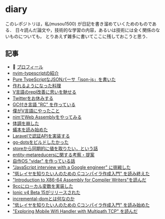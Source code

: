 # diary

このレポジトリは，私(musou1500) が日記を書き溜めていくためのものである．
日々読んだ論文や，技術的な学習の内容，あるいは技術には全く関係のないものについても，
とりあえず雑多に書いてここに残しておこうと思う．

## 記事

* :pushpin: [プロフィール](./profile.mkd)
* [nvim-typescriptの紹介](./2019-09-05-nvim-typescript.mkd)
* [Pure TypeScriptなJSONパーサ「json-js」を書いた](./2019-07-09-json-js.mkd)
* [作れるようになった料理](./2019-07-06-consines-i-can-make.mkd)
* [V言語のrepl改善に思いを馳せる](./2019-07-03-think-about-v-repl.mkd)
* [Twitterをお休みする](./2019-07-01-quit-twitter.mkd)
* [GC付き言語 "RC" を作っている](./2019-06-30-dev-rc.mkd)
* [僕がV言語にやったこと](./2019-06-26-my-contributions-to-vlang.mkd)
* [nimでWeb Assemblyをやってみる](./wasm-in-nim.mkd)
* [体調を崩した](./2019-06-got-sick.mkd)
* [蟻本を読み始めた](./bought-ant-book.mkd)
* [Laravelで認証APIを実装する](./building-auth-json-api-by-laravel.mkd)
* [go-dotsをビルドしたかった](./building-go-dots.mkd)
* [storeから同期的に値を取りたい，という話](./store-sync-way.mkd)
* [entity-metareducersに関する考察・提案](./memo-entity-metareducer.mkd)
* [自作OS "vidar" を作っている話](./started-making-home-made-os-vidar.mkd)
* ["JavaScript interview with a Google engineer" に挑戦した](./try-google-js-interview.mkd)
* [ "低レイヤを知りたい人のための Cコンパイラ作成入門" を読み終えた](./finished-reading-compilerbook.mkd)
* ["Introduction to X86-64 Assembly for Compiler Writers"を読んだ](./intro-to-x8664-asm-for-compiler-writers.mkd)
* [9ccにローカル変数を実装した](./impl-local-var-in-9cc.mkd)
* [Ionic v4 Beta 15がリリースされた](./release-ionic-4-beta15.mkd)
* [incremental-domとは何なのか](./what-is-the-incremental-dom.mkd)
* ["低レイヤを知りたい人のための Cコンパイラ作成入門" を読み始めた](./compiler-book-9cc.mkd)
* ["Exploring Mobile Wifi Handler with Multipath TCP" を読んだ](./Exploring-Mobile-WiFi-Handover-with-Multipath-TCP.mkd)
